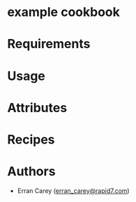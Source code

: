 # example cookbook

# Requirements

# Usage

# Attributes

# Recipes

# Authors
* Erran Carey (erran_carey@rapid7.com)
